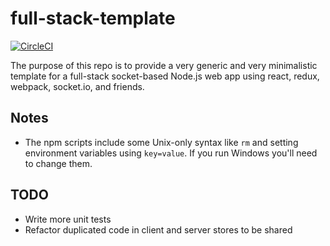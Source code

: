 # full-stack-template

[![CircleCI](https://circleci.com/gh/alexyuly/full-stack-template.svg?style=svg&circle-token=39c9879afcf215a11a96348ce6d1bbefc04e65de)](https://circleci.com/gh/alexyuly/full-stack-template)

The purpose of this repo is to provide a very generic and very
minimalistic template for a full-stack socket-based Node.js web app
using react, redux, webpack, socket.io, and friends.

## Notes

- The npm scripts include some Unix-only syntax like `rm` and setting
environment variables using `key=value`. If you run Windows you'll need
to change them.

## TODO

- Write more unit tests
- Refactor duplicated code in client and server stores to be shared

